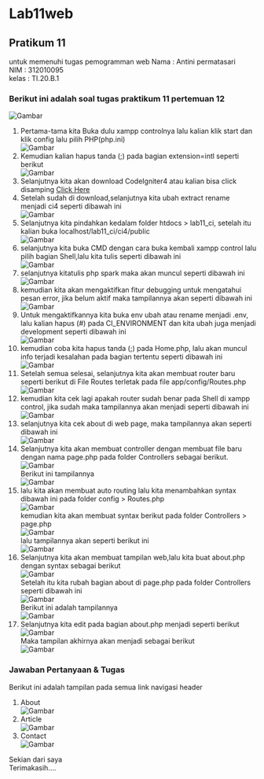 # Lab11web
## Pratikum 11
untuk memenuhi tugas pemogramman web
Nama     : Antini permatasari<br>
NIM      : 312010095<br>
kelas    : TI.20.B.1<br>

### Berikut ini adalah soal tugas praktikum 11 pertemuan 12<br>
![Gambar](Gambar/Gamba1.png)<br>

1. Pertama-tama kita Buka dulu xampp controlnya lalu kalian klik start dan klik config lalu pilih PHP(php.ini)<br>
![Gambar](Gambar/Gambar2.png)<br>
2. Kemudian kalian hapus tanda (;) pada bagian extension=intl seperti berikut<br>
![Gambar](Gambar/Gambar3.png)<br>
3. Selanjutnya kita akan download CodeIgniter4 atau kalian bisa click disamping [Click Here](https://codeigniter.com/download)<br>
4. Setelah sudah di download,selanjutnya kita ubah extract rename menjadi ci4 seperti dibawah ini<br>
![Gambar](Gambar/Gambar4.png)<br>
5. Selanjutnya kita pindahkan kedalam folder htdocs > lab11_ci, setelah itu kalian buka localhost/lab11_ci/ci4/public<br>
![Gambar](Gambar/Gambar5.png)<br>
6. selanjutnya kita buka CMD dengan cara buka kembali xampp control lalu pilih bagian Shell,lalu kita tulis seperti dibawah ini<br>
![Gambar](Gambar/Gambar6.png)<br>
7. selanjutnya kitatulis php spark maka akan muncul seperti dibawah ini<br>
![Gambar](Gambar/Gambar7.png)<br>
8. kemudian kita akan mengaktifkan fitur debugging untuk mengatahui pesan error, jika belum aktif maka tampilannya akan seperti dibawah ini<br>
![Gambar](Gambar/Gambar8.png)<br>
9. Untuk mengaktifkannya kita buka env ubah atau rename menjadi .env, lalu kalian hapus (#) pada CI_ENVIRONMENT dan kita ubah juga menjadi development seperti dibawah ini<br>
![Gambar](Gambar/Gambar9.png)<br>
10. kemudian coba kita hapus tanda (;) pada Home.php, lalu akan muncul info terjadi kesalahan pada bagian tertentu seperti dibawah ini<br>
![Gambar](Gambar/Gambar10.png)<br>
11. Setelah semua selesai, selanjutnya kita akan membuat router baru seperti berikut di File Routes terletak pada file app/config/Routes.php<br>
![Gambar](Gambar/Gambar11.png)<br>
12. kemudian kita cek lagi apakah router sudah benar pada Shell di xampp control, jika sudah maka tampilannya akan menjadi seperti dibawah ini<br>
![Gambar](Gambar/Gambar12.png)<br>
13. selanjutnya kita cek about di web page, maka tampilannya akan seperti dibawah ini<br>
![Gambar](Gambar/Gambar13.png)<br>
14. Selanjutnya kita akan membuat controller dengan membuat file baru dengan nama page.php pada folder Controllers sebagai berikut.<br>
![Gambar](Gambar/Gambar14.png)<br>
Berikut ini tampilannya<br>
![Gambar](Gambar/Gambar15.png)<br>
15. lalu kita akan membuat auto routing lalu kita menambahkan syntax dibawah ini pada folder config > Routes.php<br>
![Gambar](Gambar/Gambar16.png)<br>
kemudian kita akan membuat syntax berikut pada folder Controllers > page.php<br>
![Gambar](Gambar/Gambar17.png)<br>
lalu tampilannya akan seperti berikut ini<br>
![Gambar](Gambar/Gambar18.png)<br>
16. Selanjutnya kita akan membuat tampilan web,lalu kita buat about.php dengan syntax sebagai berikut<br>
![Gambar](Gambar/Gambar19.png)<br>
Setelah itu kita rubah bagian about di page.php pada folder Controllers seperti dibawah ini<br>
![Gambar](Gambar/Gambar20.png)<br>
Berikut ini adalah tampilannya<br>
![Gambar](Gambar/Gambar21.png)<br>
17. Selanjutnya kita edit pada bagian about.php menjadi seperti berikut<br>
![Gambar](Gambar/Gambar22.png)<br>
Maka tampilan akhirnya akan menjadi sebagai berikut<br>
![Gambar](Gambar/Gambar23.png)<br>

### Jawaban Pertanyaan & Tugas
Berikut ini adalah tampilan pada semua link navigasi header<br>
1. About<br>
![Gambar](Gambar/Gambar24.png)<br>
2. Article<br>
![Gambar](Gambar/Gambar25.png)<br>
3. Contact<br>
![Gambar](Gambar/Gambar26.png)<br>

Sekian dari saya<br>
Terimakasih....<br>
